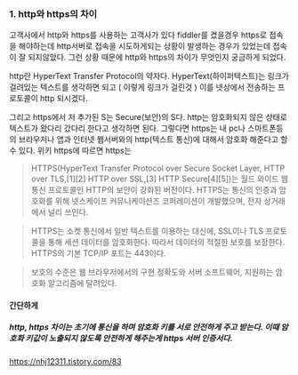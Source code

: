 
### 1. http와 https의 차이

고객사에서 http와 https를 사용하는 고객사가 있다 fiddler를 켰을경우 https로 접속을 해야하는데 http서버로 접속을
시도하게되는 상황이 발생하는 경우가 있었는데 접속이 잘 되지않았다.
그런 상황 때문에 http와 https의 차이가 무엇인지 궁금하게 되었다.

http란 HyperText Transfer Protocol의 약자다. HyperText(하이퍼텍스트)는 링크가 걸려있는 텍스트를 생각하면 되고 ( 이렇게 링크가 걸린것 ) 이를 넷상에서 전송하는 프로토콜이 http 되시겠다.

그리고 https에서 저 추가된 S는 Secure(보안)의 S다. http는 암호화되지 않은 상태로 텍스트가 왔다리 갔다리 한다고 생각하면 된다.
그렇다면 https는 내 pc나 스마트폰등의 브라우저나 앱과 인터넷 웹서버와의 http(텍스트 통신)에 대해서 암호화 해준다고 할 수 있다. 
위키 https에 따르면 https는 

 > HTTPS(HyperText Transfer Protocol over Secure Socket Layer, HTTP over TLS,[1][2] HTTP over SSL,[3] HTTP Secure[4][5])는 월드 와이드 웹 통신 프로토콜인 HTTP의 보안이 강화된 버전이다. HTTPS는 통신의 인증과 암호화를 위해 넷스케이프 커뮤니케이션즈 코퍼레이션이 개발했으며, 전자 상거래에서 널리 쓰인다.

> HTTPS는 소켓 통신에서 일반 텍스트를 이용하는 대신에, SSL이나 TLS 프로토콜을 통해 세션 데이터를 암호화한다. 따라서 데이터의 적절한 보호를 보장한다. HTTPS의 기본 TCP/IP 포트는 443이다.

> 보호의 수준은 웹 브라우저에서의 구현 정확도와 서버 소프트웨어, 지원하는 암호화 알고리즘에 달려있다.

#### 간단하게

##### http, https 차이는 초기에 통신을 하며 암호화 키를 서로 안전하게 주고 받는다. 이때 암호화 키값이 노출되지 않도록 안전하게 해주는게 https 서버 인증서다.

https://nhj12311.tistory.com/83





